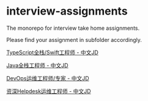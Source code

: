# interview-assignments
The monorepo for interview take home assignments.

Please find your assignment in subfolder accordingly.

[TypeScript全栈/Swift工程师 - 中文JD](./developer-jd.md)

[Java全栈工程师 - 中文JD](./java-jd.md)

[DevOps运维工程师/专家 - 中文JD](./devops-jd.md)

[资深Helpdesk运维工程师 - 中文JD](./helpdesk-jd.md)